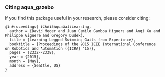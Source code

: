 ### Citing aqua_gazebo
If you find this package useful in your research, please consider citing:

    @InProceedings{ ICRA15AquaGaitLearning,
      author = {David Meger and Juan Camilo Gamboa Higuera and Anqi Xu and Philippe Giguere and Gregory Dudek},
      title = {Learning Legged Swimming Gaits from Experience},
      booktitle = {Proceedings of the 2015 IEEE International Conference on Robotics and Automation ({ICRA} '15)},
      pages = {2332--2338},
      year = {2015},
      month = {May},
      address = {Seattle, US}
    }

